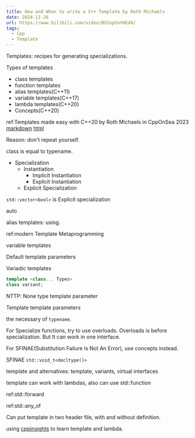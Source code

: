 ```yaml
---
title: How and When to write a C++ Template by Roth Michaels
date: 2024-11-26
url: https://www.bilibili.com/video/BV1opSnYHEd4/
tags:
  - Cpp
  - Template
---
```


Templates: recipes for generating specializations.

Types of templates

- class templates
- function templates
- alias templates(C++11)
- variable templates(C++17)
- lambda templates(C++20)
- Concepts(C++20)

ref:Templates made easy with C++20 by Roth Michaels in CppOnSea 2023 [markdown](../2023/templates_made_easy_with_c++20.md) [html](../2023/templates_made_easy_with_c++20.html)

Reason: don't repeat yourself.

class is equal to typename.

- Specialization
  - Instantiation
    - Implicit Instantiation
    - Explicit Instantiation
  - Explicit Specialization

`std::vector<bool>` is Explicit specialization

auto

alias templates: using.

ref:modern Template Metaprogramming

variable templates

Default template parameters

Variadic templates

```cpp
template <class... Types>
class variant;
```

NTTP: None type template parameter

Template template parameters

the necessary of `typename`.

For Specialize functions, try to use overloads. Overloads is before specialization. But It can work in one interface.

For SFINAE(Substitution Failure Is Not An Error), use concepts instead.

SFINAE `std::void_t<decltype()>`

template and alternatives: template, variants, virtual interfaces

template can work with lambdas, also can use std::function

ref:std::forward

ref:std::any_of

Can put template in two header file, with and without definition.

using [cppinsights](https://cppinsights.io) to learn template and lambda.
